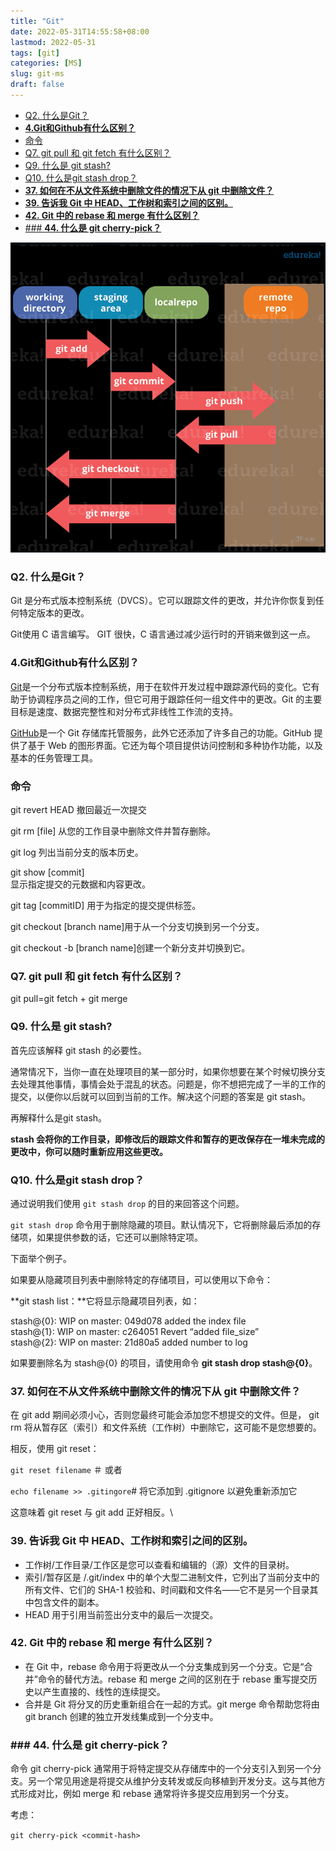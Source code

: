 ```yaml
---
title: "Git"
date: 2022-05-31T14:55:58+08:00
lastmod: 2022-05-31
tags: [git]
categories: [MS]
slug: git-ms
draft: false
---
```

- [Q2. 什么是Git？](#q2-什么是git)
- [**4.Git和Github有什么区别？**](#4git和github有什么区别)
- [命令](#命令)
- [Q7. git pull 和 git fetch 有什么区别？](#q7-git-pull-和-git-fetch-有什么区别)
- [Q9. 什么是 git stash?](#q9-什么是-git-stash)
- [Q10. 什么是git stash drop？](#q10-什么是git-stash-drop)
- [**37. 如何在不从文件系统中删除文件的情况下从 git 中删除文件？**](#37-如何在不从文件系统中删除文件的情况下从-git-中删除文件)
- [**39. 告诉我 Git 中 HEAD、工作树和索引之间的区别。**](#39-告诉我-git-中-head工作树和索引之间的区别)
- [**42. Git 中的 rebase 和 merge 有什么区别？**](#42-git-中的-rebase-和-merge-有什么区别)
- [### **44. 什么是 git cherry-pick？**](#-44-什么是-git-cherry-pick)

![](https://raw.githubusercontent.com/JF-011101/Image_hosting_rep/main/20221123201058.png)

### Q2. 什么是Git？

Git 是分布式版本控制系统（DVCS）。它可以跟踪文件的更改，并允许你恢复到任何特定版本的更改。

Git使用 C 语言编写。 GIT 很快，C 语言通过减少运行时的开销来做到这一点。
### **4.Git和Github有什么区别？**

[Git](https://bit.ly/31MeW9b)是一个分布式版本控制系统，用于在软件开发过程中跟踪源代码的变化。它有助于协调程序员之间的工作，但它可用于跟踪任何一组文件中的更改。Git 的主要目标是速度、数据完整性和对分布式非线性工作流的支持。

[GitHub](https://bit.ly/2rVhL7Q)是一个 Git 存储库托管服务，此外它还添加了许多自己的功能。GitHub 提供了基于 Web 的图形界面。它还为每个项目提供访问控制和多种协作功能，以及基本的任务管理工具。

### 命令
git revert HEAD 撤回最近一次提交

git rm [file]	从您的工作目录中删除文件并暂存删除。

git log 	列出当前分支的版本历史。

git show [commit]  
显示指定提交的元数据和内容更改。

git tag [commitID] 
用于为指定的提交提供标签。

git checkout [branch name]用于从一个分支切换到另一个分支。

git checkout -b [branch name]创建一个新分支并切换到它。

### Q7. git pull 和 git fetch 有什么区别？
git pull=git fetch + git merge

### Q9. 什么是 git stash?

首先应该解释 git stash 的必要性。

通常情况下，当你一直在处理项目的某一部分时，如果你想要在某个时候切换分支去处理其他事情，事情会处于混乱的状态。问题是，你不想把完成了一半的工作的提交，以便你以后就可以回到当前的工作。解决这个问题的答案是 git stash。

再解释什么是git stash。

**stash 会将你的工作目录，即修改后的跟踪文件和暂存的更改保存在一堆未完成的更改中，你可以随时重新应用这些更改。**

### Q10. 什么是git stash drop？

通过说明我们使用 `git stash drop` 的目的来回答这个问题。

`git stash drop` 命令用于删除隐藏的项目。默认情况下，它将删除最后添加的存储项，如果提供参数的话，它还可以删除特定项。

下面举个例子。

如果要从隐藏项目列表中删除特定的存储项目，可以使用以下命令：

**git stash list：**它将显示隐藏项目列表，如：

stash@{0}: WIP on master: 049d078 added the index file  
stash@{1}: WIP on master: c264051 Revert “added file\_size”  
stash@{2}: WIP on master: 21d80a5 added number to log

如果要删除名为 stash@{0} 的项目，请使用命令 **git stash drop stash@{0}**。


### **37\. 如何在不从文件系统中删除文件的情况下从 git 中删除文件？**

在 git add 期间必须小心，否则您最终可能会添加您不想提交的文件。但是， git rm 将从暂存区（索引）和文件系统（工作树）中删除它，这可能不是您想要的。

相反，使用 git reset：

`git reset filename`  ＃ 或者

`echo filename >> .gitingore`\# 将它添加到 .gitignore 以避免重新添加它

这意味着 git reset <paths> 与 git add <paths> 正好相反。\

### **39\. 告诉我 Git 中 HEAD、工作树和索引之间的区别。**

- 工作树/工作目录/工作区是您可以查看和编辑的（源）文件的目录树。
- 索引/暂存区是 <baseOfRepo>/.git/index 中的单个大型二进制文件，它列出了当前分支中的所有文件、它们的 SHA-1 校验和、时间戳和文件名——它不是另一个目录其中包含文件的副本。
- HEAD 用于引用当前签出分支中的最后一次提交。


### **42\. Git 中的 rebase 和 merge 有什么区别？**

- 在 Git 中，rebase 命令用于将更改从一个分支集成到另一个分支。它是“合并”命令的替代方法。rebase 和 merge 之间的区别在于 rebase 重写提交历史以产生直接的、线性的连续提交。
- 合并是 Git 将分叉的历史重新组合在一起的方式。git merge 命令帮助您将由 git branch 创建的独立开发线集成到一个分支中。

### ### **44\. 什么是 git cherry-pick？**

命令 git cherry-pick 通常用于将特定提交从存储库中的一个分支引入到另一个分支。另一个常见用途是将提交从维护分支转发或反向移植到开发分支。这与其他方式形成对比，例如 merge 和 rebase 通常将许多提交应用到另一个分支。

考虑：

`git cherry-pick <commit-hash>`